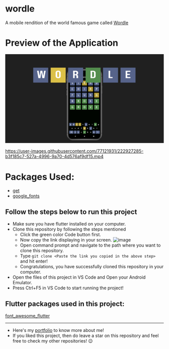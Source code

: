 # wordle

A mobile rendition of the world famous game called [Wordle](https://www.nytimes.com/games/wordle/index.html)

# Preview of the Application

![](https://github.com/samitkapoor/wordle/blob/master/assets/banner.png)

https://user-images.githubusercontent.com/77121931/222927285-b3f185c7-527a-4996-9a70-4d576af9df15.mp4

# Packages Used: 

- [get](https://pub.dev/packages/get)
- [google_fonts](https://pub.dev/packages/google_fonts)

## Follow the steps below to run this project
- Make sure you have flutter installed on your computer.
- Clone this repository by following the steps mentioned
  - Click the green color Code button first.
  - Now copy the link displaying in your screen.
  ![image](https://user-images.githubusercontent.com/77121931/219963249-4d09a97e-54c4-4555-bd6f-fbf04778ac93.png)
  - Open command prompt and navigate to the path where you want to clone this repository.
  - Type `git clone <Paste the link you copied in the above step>` and hit enter!
  - Congratulations, you have successfully cloned this repository in your computer.
- Open the files of this project in VS Code and Open your Android Emulator.
- Press Ctrl+F5 in VS Code to start running the project!

## Flutter packages used in this project:
[font_awesome_flutter](https://pub.dev/packages/font_awesome_flutter)

---

- Here's my [portfolio](https://samitkapoor.netlify.app) to know more about me!
- If you liked this project, then do leave a star on this repository and feel free to check my other repositories! :wink:
